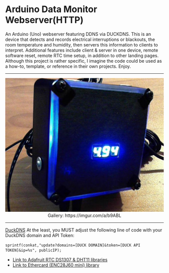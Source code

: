 # Arduino Data Monitor Webserver(HTTP)

An Arduino (Uno) webserver featuring DDNS via DUCKDNS. This is an device that detects and records electrical interruptions or blackouts, the room temperature and humidity, then servers this information to clients to interpret. Additional features include client & server in one device, remote software reset, remote RTC time setup, in addition to other landing pages. Although this project is rather specific, I imagine the code could be used as a how-to, template, or reference in their own projects. Enjoy.


<hr>
<p align="center">
  <img src="https://github.com/datguy-dev/Arduino_Data_Monitor-HTTP-/blob/master/vGmDDx7.jpg" title="Main Window"><br>
  Gallery: https://imgur.com/a/b9ABL
</p>
<hr>


[DuckDNS](https://www.duckdns.org/) At the least, you MUST adjust the following line of code with your DuckDNS domain and API Token:
```
sprintf(conkat,"update?domains=[DUCK DOMAIN]&token=[DUCK API TOKEN]&ip=%s", publicIP);
```
* [Link to Adafruit RTC DS1307 & DHT11 libraries](https://github.com/adafruit)
* [Link to Ethercard (ENC28J60 mini) library](https://github.com/jcw/ethercard)
